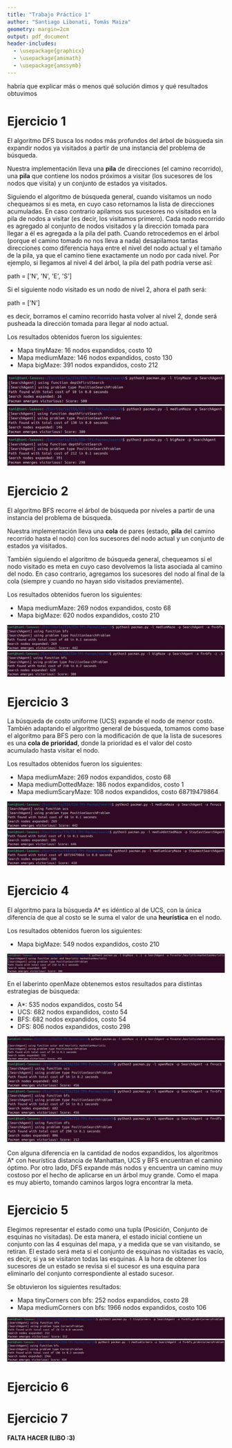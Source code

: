 ```yaml
---
title: "Trabajo Práctico 1"
author: "Santiago Libonati, Tomás Maiza"
geometry: margin=2cm
output: pdf_document
header-includes:
  - \usepackage{graphicx}
  - \usepackage{amsmath}
  - \usepackage{amssymb}
---
```


habría que explicar más o menos qué solución dimos y qué resultados obtuvimos

# Ejercicio 1

El algoritmo DFS busca los nodos más profundos del árbol de búsqueda sin expandir nodos ya visitados a partir de una instancia del problema de búsqueda.

Nuestra implementación lleva una **pila** de direcciones (el camino recorrido), una **pila** que contiene los nodos próximos a visitar (los sucesores de los nodos que visita) y un conjunto de estados ya visitados.

Siguiendo el algoritmo de búsqueda general, cuando visitamos un nodo chequeamos si es meta, en cuyo caso retornamos la lista de direcciones acumuladas. En caso contrario apilamos sus sucesores no visitados en la pila de nodos a visitar (es decir, los visitamos primero). Cada nodo recorrido es agregado al conjunto de nodos visitados y la dirección tomada para llegar a él es agregada a la pila del path. Cuando retrocedemos en el árbol (porque el camino tomado no nos lleva a nada) desapilamos tantas direcciones como diferencia haya entre el nivel del nodo actual y el tamaño de la pila, ya que el camino tiene exactamente un nodo por cada nivel. Por ejemplo, si llegamos al nivel 4 del árbol, la pila del path podría verse así:

path = ['N', 'N', 'E', 'S']

Si el siguiente nodo visitado es un nodo de nivel 2, ahora el path será:

path = ['N']

es decir, borramos el camino recorrido hasta volver al nivel 2, donde será pusheada la dirección tomada para llegar al nodo actual.

Los resultados obtenidos fueron los siguientes:

- Mapa tinyMaze: 16 nodos expandidos, costo 10
- Mapa mediumMaze: 146 nodos expandidos, costo 130
- Mapa bigMaze: 391 nodos expandidos, costo 212

![tinyMaze](images/dfs_tinyMaze.png)
![mediumMaze](images/dfs_mediumMaze.png)
![bigMaze](images/dfs_bigMaze.png)

# Ejercicio 2

El algoritmo BFS recorre el árbol de búsqueda por niveles a partir de una instancia del problema de búsqueda.

Nuestra implementación lleva una **cola** de pares (estado, **pila** del camino recorrido hasta el nodo) con los sucesores del nodo actual y un conjunto de estados ya visitados.

También siguiendo el algoritmo de búsqueda general, chequeamos si el nodo visitado es meta en cuyo caso devolvemos la lista asociada al camino del nodo. En caso contrario, agregamos los sucesores del nodo al final de la cola (siempre y cuando no hayan sido visitados previamente).

Los resultados obtenidos fueron los siguientes:

- Mapa mediumMaze: 269 nodos expandidos, costo 68
- Mapa bigMaze: 620 nodos expandidos, costo 210

![mediumMaze](images/bfs_mediumMaze.png)
![bigMaze](images/bfs_bigMaze.png)

# Ejercicio 3

La búsqueda de costo uniforme (UCS) expande el nodo de menor costo. También adaptando el algoritmo general de búsqueda, tomamos como base el algoritmo para BFS pero con la modificación de que la lista de sucesores es una **cola de prioridad**, donde la prioridad es el valor del costo acumulado hasta visitar el nodo.

Los resultados obtenidos fueron los siguientes:

- Mapa mediumMaze: 269 nodos expandidos, costo 68 
- Mapa mediumDottedMaze: 186 nodos expandidos, costo 1 
- Mapa mediumScaryMaze: 108 nodos expandidos, costo 68719479864

![mediumMaze](images/ucs_mediumMaze.png)
![mediumDottedMaze](images/ucs_mediumDottedMaze.png)
![mediumScaryMaze](images/ucs_mediumScaryMaze.png)

# Ejercicio 4

El algoritmo para la búsqueda A* es idéntico al de UCS, con la única diferencia de que al costo se le suma el valor de una **heurística** en el nodo.

Los resultados obtenidos fueron los siguientes:

- Mapa bigMaze: 549 nodos expandidos, costo 210

![bigMaze](images/astar_bigMaze.png)

En el laberinto openMaze obtenemos estos resultados para distintas estrategias de búsqueda:

- A*: 535 nodos expandidos, costo 54
- UCS: 682 nodos expandidos, costo 54
- BFS: 682 nodos expandidos, costo 54
- DFS: 806 nodos expandidos, costo 298

![openMazeAStar](images/astar_openMaze.png)
![openMazeUCS](images/ucs_openMaze.png)
![openMazeBFS](images/bfs_openMaze.png)
![openMazeDFS](images/dfs_openMaze.png)

Con alguna diferencia en la cantidad de nodos expandidos, los algoritmos A* con heurística distancia de Manhattan, UCS y BFS encuentran el camino óptimo. Por otro lado, DFS expande más nodos y encuentra un camino muy costoso por el hecho de aplicarse en un árbol muy grande. Como el mapa es muy abierto, tomando caminos largos logra encontrar la meta.

# Ejercicio 5

Elegimos representar el estado como una tupla (Posición, Conjunto de esquinas no visitadas). De esta manera, el estado inicial contiene un conjunto con las 4 esquinas del mapa, y a medida que se van visitando, se retiran. El estado será meta si el conjunto de esquinas no visitadas es vacío, es decir, si ya se visitaron todas las esquinas. A la hora de obtener los sucesores de un estado se revisa si el sucesor es una esquina para eliminarlo del conjunto correspondiente al estado sucesor.

Se obtuvieron los siguientes resultados:

- Mapa tinyCorners con bfs: 252 nodos expandidos, costo 28 
- Mapa mediumCorners con bfs: 1966 nodos expandidos, costo 106 
  
![tinyCornersbfs](images/bfs_tinyCorners.png)
![mediumCornersbfs](images/bfs_mediumCorners.png)

# Ejercicio 6

# Ejercicio 7

**FALTA HACER (LIBO :3)**